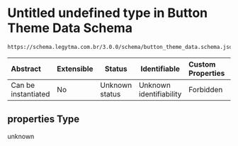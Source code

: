 # Untitled undefined type in Button Theme Data Schema

```txt
https://schema.legytma.com.br/3.0.0/schema/button_theme_data.schema.json#/properties
```




| Abstract            | Extensible | Status         | Identifiable            | Custom Properties | Additional Properties | Access Restrictions | Defined In                                                                                        |
| :------------------ | ---------- | -------------- | ----------------------- | :---------------- | --------------------- | ------------------- | ------------------------------------------------------------------------------------------------- |
| Can be instantiated | No         | Unknown status | Unknown identifiability | Forbidden         | Allowed               | none                | [button_theme_data.schema.json\*](../schema/button_theme_data.schema.json) |

## properties Type

unknown
